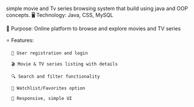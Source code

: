 simple movie and Tv series browsing system that build using java and OOP concepts.
🖥 Technology: Java, CSS, MySQL

🎯 Purpose: Online platform to browse and explore movies and TV series

⭐ Features:

      👤 User registration and login

      🎬 Movie & TV series listing with details

      🔍 Search and filter functionality

      📌 Watchlist/Favorites option

      📱 Responsive, simple UI
